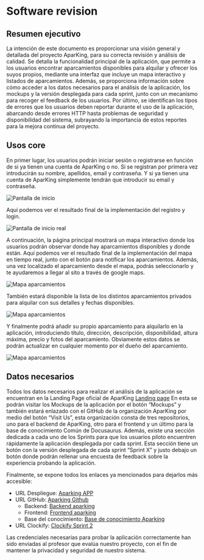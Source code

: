 # Software revision

## Resumen ejecutivo

La intención de este documento es proporcionar una visión general y detallada del proyecto AparKing, para su correcta revisión y análisis de calidad. Se detalla la funcionalidad principal de la aplicación, que permite a los usuarios encontrar aparcamientos disponibles para alquilar y ofrecer los suyos propios, mediante una interfaz que incluye un mapa interactivo y listados de aparcamientos. Además, se proporciona información sobre cómo acceder a los datos necesarios para el análisis de la aplicación, los mockups y la versión desplegada para cada sprint, junto con un mecanismo para recoger el feedback de los usuarios. Por último, se identifican los tipos de errores que los usuarios deben reportar durante el uso de la aplicación, abarcando desde errores HTTP hasta problemas de seguridad y disponibilidad del sistema, subrayando la importancia de estos reportes para la mejora continua del proyecto.

## Usos core

En primer lugar, los usuarios podrán iniciar sesión o registrarse en función de si ya tienen una cuenta de AparKing o no. Si se registran por primera vez introducirán su nombre, apellidos, email y contraseña. Y si ya tienen una cuenta de AparKing simplemente tendrán que introducir su email y contraseña.

![Pantalla de inicio](/img/Pantalla-inicio.png)

Aquí podemos ver el resultado final de la implementación del registro y login.

![Pantalla de inicio real](/img/Pantalla-login.png)

A continuación, la página principal mostrará un mapa interactivo donde los usuarios podrán observar donde hay aparcamientos disponibles y donde están. Aquí podemos ver el resultado final de la implementación del mapa en tiempo real, junto con el botón para notificar los aparcamientos. Además, una vez localizado el aparcamiento desde el mapa, podrás seleccionarlo y te ayudaremos a llegar al sito a través de google maps.

![Mapa aparcamientos](/img/mapa.png)

También estará disponible la lista de los distintos aparcamientos privados para alquilar con sus
detalles y fechas disponibles.

![Mapa aparcamientos](/img/garajes.png)

Y finalmente podrá añadir su propio aparcamiento para alquilarlo en la aplicación, introduciendo título, dirección, descripción, disponibilidad, altura máxima, precio y fotos del aparcamiento.
Obviamente estos datos se podrán actualizar en cualquier momento por el dueño del aparcamiento.

![Mapa aparcamientos](/img/crear-garajes.png)

## Datos necesarios

Todos los datos necesarios para realizar el análisis de la aplicación se encuentran en la Landing Page oficial de AparKing [Landing page](https://aparking-144153767.hubspotpagebuilder.eu/aparking) En esta se podrán visitar los Mockups de la aplicación por el botón “Mockups” y también estará enlazado con el GitHub de la organización AparKing por medio del botón “Visit Us”, esta organización consta de tres repositorios, uno para el backend de AparKing, otro para el frontend y un último para la base de conocimiento Común de Docusaurus. Además, existe una sección dedicada a cada uno de los Sprints para que los usuarios piloto encuentren rápidamente la aplicación desplegada por cada sprint. Esta sección tiene un botón con la versión desplegada de cada sprint “Sprint X” y justo debajo un botón donde podrán rellenar una encuesta de feedback sobre la experiencia probando la aplicación.

Finalmente, se expone todos los enlaces ya mencionados para dejarlos más accesible:

- URL Despliegue: [Aparking APP](https://aparking-frontend.vercel.app/)
- URL GitHub: [Aparking Github](https://github.com/Aparking)
  - Backend: [Backend aparking](https://github.com/Aparking/AparKing_Backend)
  - Frontend: [Frontend aparking](https://github.com/Aparking/AparKing_Frontend)
  - Base del conocimiento: [Base de conocimiento Aparking](https://github.com/Aparking/BaseConocimiento)
- URL Clockify: [Clockify Sprint 2](https://app.clockify.me/shared/662943c7bd66e43d94a69154)

Las credenciales necesarias para probar la aplicación correctamente han sido enviadas al profesor que evalúa nuestro proyecto, con el fin de mantener la privacidad y seguridad de nuestro sistema.
